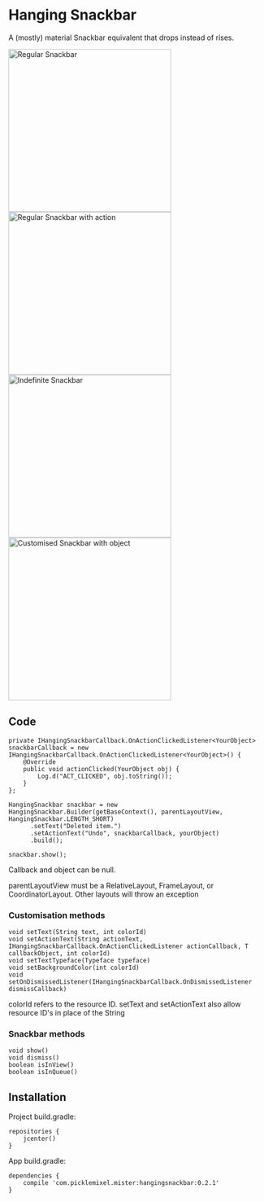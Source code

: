 # Hanging Snackbar

A (mostly) material Snackbar equivalent that drops instead of rises.

<img src="http://i.imgur.com/vyZgbph.gif" alt="Regular Snackbar" width="320"/>
<img src="http://i.imgur.com/rVmIgBa.gif" alt="Regular Snackbar with action" width="320"/>
<img src="http://i.imgur.com/qT2BttX.gif" alt="Indefinite Snackbar" width="320"/>
<img src="http://i.imgur.com/kK6PvQB.gif" alt="Customised Snackbar with object" width="320"/>

## Code

```
private IHangingSnackbarCallback.OnActionClickedListener<YourObject> snackbarCallback = new IHangingSnackbarCallback.OnActionClickedListener<YourObject>() {
    @Override
    public void actionClicked(YourObject obj) {
        Log.d("ACT_CLICKED", obj.toString());
    }
};

HangingSnackbar snackbar = new HangingSnackbar.Builder(getBaseContext(), parentLayoutView, HangingSnackbar.LENGTH_SHORT)
      .setText("Deleted item.")
      .setActionText("Undo", snackbarCallback, yourObject)
      .build();
      
snackbar.show();
```
Callback and object can be null.

parentLayoutView must be a RelativeLayout, FrameLayout, or CoordinatorLayout. Other layouts will throw an exception

### Customisation methods
```
void setText(String text, int colorId)
void setActionText(String actionText, IHangingSnackbarCallback.OnActionClickedListener actionCallback, T callbackObject, int colorId)
void setTextTypeface(Typeface typeface)
void setBackgroundColor(int colorId)
void setOnDismissedListener(IHangingSnackbarCallback.OnDismissedListener dismissCallback)
```
colorId refers to the resource ID.
setText and setActionText also allow resource ID's in place of the String

### Snackbar methods
```
void show()
void dismiss()
boolean isInView()
boolean isInQueue()
```

## Installation
Project build.gradle:
```
repositories {
    jcenter()
}
```

App build.gradle:
```
dependencies {
    compile 'com.picklemixel.mister:hangingsnackbar:0.2.1'
}
```
